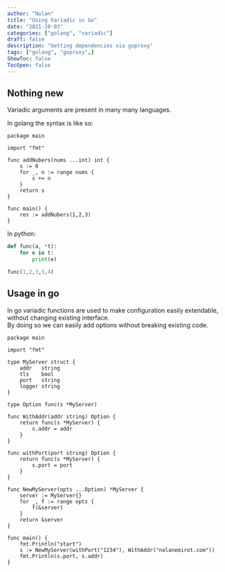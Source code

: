 ```yaml
---
author: "Nolan"
title: "Using Variadic in Go"
date: "2021-10-03"
categories: ["golang", "variadic"]
draft: false
description: "Getting dependencies via goproxy"
tags: ["golang", "goproxy",]
ShowToc: false
TocOpen: false
---
```


## Nothing new

Variadic arguments are present in many many languages.  

In golang the syntax is like so:

```golang
package main

import "fmt"

func addNubers(nums ...int) int {
	s := 0
	for _, n := range nums {
		s += n
	}
	return s
}

func main() {
	res := addNubers(1,2,3)
}
```

In python:

```python
def func(a, *t):
	for e in t:
		print(e)

func(1,2,3,3,4)
```


## Usage in go

In go variadic functions are used to make configuration easily extendable, without changing existing interface.  
By doing so we can easily add options without breaking existing code.  

```golang
package main

import "fmt"

type MyServer struct {
	addr   string
	tls    bool
	port   string
	logger string
}

type Option func(s *MyServer)

func WithAddr(addr string) Option {
	return func(s *MyServer) {
		s.addr = addr
	}
}

func withPort(port string) Option {
	return func(s *MyServer) {
		s.port = port
	}
}

func NewMyServer(opts ...Option) *MyServer {
	server := MyServer{}
	for _, f := range opts {
		f(&server)
	}
	return &server
}

func main() {
	fmt.Println("start")
	s := NewMyServer(withPort("1234"), WithAddr("nolanemirot.com"))
	fmt.Println(s.port, s.addr)
}

```